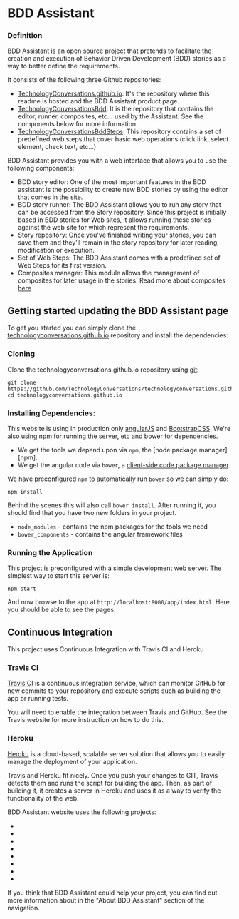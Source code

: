 # BDD Assistant

### Definition
BDD Assistant is an open source project that pretends to facilitate the creation and execution of Behavior Driven Development (BDD) stories as a way to better define the requirements.

It consists of the following three Github repositories:
  * [TechnologyConversations.github.io](https://github.com/TechnologyConversations/technologyconversations.github.io): It's the repository where this readme is hosted and the BDD Assistant product page.
  * [TechnologyConversationsBdd](https://github.com/TechnologyConversations/TechnologyConversationsBdd): It is the repository that contains the editor, runner, composites, etc... used by the Assistant. See the components below for more information.
  * [TechnologyConversationsBddSteps](https://github.com/TechnologyConversations/TechnologyConversationsBddSteps): This repository contains a set of predefined web steps that cover basic web operations (click link, select element, check text, etc...)

BDD Assistant provides you with a web interface that allows you to use the following components:

 * BDD story editor: One of the most important features in the BDD assistant is the possibility to create new BDD stories by using the editor that comes in the site.
 * BDD story runner: The BDD Assistant allows you to run any story that can be accessed from the Story repository. Since this project is initially based in BDD stories for Web sites, it allows running these stories against the web site for which represent the requirements.
 * Story repository: Once you've finished writing your stories, you can save them and they'll remain in the story repository for later reading, modification or execution.
 * Set of Web Steps: The BDD Assistant comes with a predefined set of Web Steps for its first version.
 * Composites manager: This module allows the management of composites for later usage in the stories. Read more about composites [here](http://jbehave.org/reference/stable/composite-steps.html)

## Getting started updating the BDD Assistant page

To get you started you can simply clone the [technologyconversations.github.io](https://github.com/TechnologyConversations/technologyconversations.github.io) repository and install the dependencies:

### Cloning

Clone the technologyconversations.github.io repository using [git][git]:

```
git clone https://github.com/TechnologyConversations/technologyconversations.github.io
cd technologyconversations.github.io
```

### Installing Dependencies:
This website is using in production only [angularJS][angularJS] and [BootstrapCSS][BootstrapCSS].
We're also using npm for running the server, etc and bower for dependencies.

* We get the tools we depend upon via `npm`, the [node package manager][npm].
* We get the angular code via `bower`, a [client-side code package manager][bower].

We have preconfigured `npm` to automatically run `bower` so we can simply do:

```
npm install
```

Behind the scenes this will also call `bower install`. After running it, you should find that you have two new folders in your project.

* `node_modules` - contains the npm packages for the tools we need
* `bower_components` - contains the angular framework files

### Running the Application
This project is preconfigured with a simple development web server.  The simplest way to start
this server is:

```
npm start
```

And now browse to the app at `http://localhost:8000/app/index.html`. Here you should be able to see the pages.

## Continuous Integration

This project uses Continuous Integration with Travis CI and Heroku
### Travis CI
[Travis CI][travis] is a continuous integration service, which can monitor GitHub for new commits
to your repository and execute scripts such as building the app or running tests.

You will need to enable the integration between Travis and GitHub. See the Travis website for more
instruction on how to do this.

### Heroku
[Heroku][heroku] is a cloud-based, scalable server solution that allows you to easily manage the deployment of your application.

Travis and Heroku fit nicely. Once you push your changes to GIT, Travis detects them and runs the script for building the app. Then, as part of building it, it creates a server in Heroku and uses it as a way to verify the functionality of the web.

BDD Assistant website uses the following projects:
 * [git]: http://git-scm.com/
 * [angularJS]: http://angularjs.org/
 * [bootstrapCSS]: http://getbootstrap.com/css/
 * [bower]: http://bower.io
 * [node]: http://nodejs.org
 * [travis]: https://travis-ci.org/
 * [http-server]: https://github.com/nodeapps/http-server
 * [heroku]: http://www.heroku.com

If you think that BDD Assistant could help your project, you can find out more information about in the "About BDD Assistant" section of the navigation.